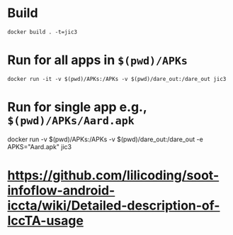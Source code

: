 # Build
`docker build . -t=jic3`
# Run for all apps in `$(pwd)/APKs`
`docker run -it -v $(pwd)/APKs:/APKs -v $(pwd)/dare_out:/dare_out jic3`
# Run for single app e.g., `$(pwd)/APKs/Aard.apk`
docker run  -v $(pwd)/APKs:/APKs -v $(pwd)/dare_out:/dare_out -e APKS="Aard.apk" jic3

# https://github.com/lilicoding/soot-infoflow-android-iccta/wiki/Detailed-description-of-IccTA-usage
